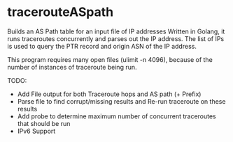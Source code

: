 tracerouteASpath
================

Builds an AS Path table for an input file of IP addresses
Written in Golang, it runs traceroutes concurrently and parses out the IP address.
The list of IPs is used to query the PTR record and origin ASN of the IP address.

This program requires many open files (ulimit -n 4096), because of the number of instances of traceroute being run.

TODO:
* Add File output for both Traceroute hops and AS path (+ Prefix)
* Parse file to find corrupt/missing results and Re-run traceroute on these results
* Add probe to determine maximum number of concurrent traceroutes that should be run
* IPv6 Support
